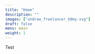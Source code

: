 ```yaml
---
title: "Home"
description: ""
images: ["undraw_freelancer_b0my.svg"]
draft: false
menu: main
weight: 1
---
```


Test